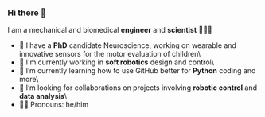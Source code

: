 ### Hi there 👋

I am a mechanical and biomedical **engineer** and **scientist** 🦾👨‍🔬

- 🧠 I have a **PhD** candidate Neuroscience, working on wearable and innovative sensors for the motor evaluation of children\
- 🤖 I'm currently working in **soft robotics** design and control\
- 🌱 I’m currently learning how to use GitHub better for **Python** coding and more\
- 🤲 I’m looking for collaborations on projects involving **robotic control** and **data analysis**\
- 🏳️‍🌈 Pronouns: he/him
